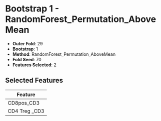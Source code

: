 # Bootstrap 1 - RandomForest_Permutation_AboveMean

- **Outer Fold**: 29
- **Bootstrap**: 1
- **Method**: RandomForest_Permutation_AboveMean
- **Fold Seed**: 70
- **Features Selected**: 2

## Selected Features

| Feature |
|---------|
| CD8pos_CD3 |
| CD4 Treg _CD3 |

